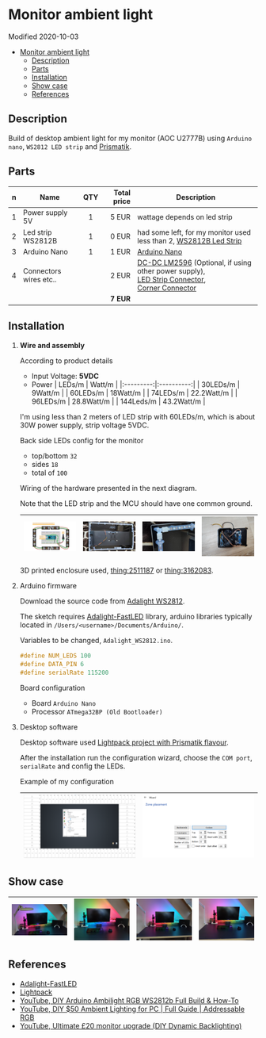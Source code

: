 # Monitor ambient light

Modified 2020-10-03

- [Monitor ambient light](#monitor-ambient-light)
  - [Description](#description)
  - [Parts](#parts)
  - [Installation](#installation)
  - [Show case](#show-case)
  - [References](#references)

## Description

Build of desktop ambient light for my monitor (AOC U2777B) using ``Arduino nano``, ``WS2812 LED strip`` and [Prismatik](https://github.com/psieg/Lightpack).

## Parts

| n | Name | QTY | Total price | Description |
|:-:|------|:---:|------------:|-------------|
| 1   | Power supply 5V                | 1     | 5 EUR     | wattage depends on led strip |
| 2   | Led strip WS2812B              | 1     | 0 EUR     | had some left, for my monitor used less than 2, [WS2812B Led Strip](https://www.aliexpress.com/item/32682015405.html?spm=a2g0s.12269583.0.0.5c1bd07714INbs)  |
| 3   | Arduino Nano                   | 1     | 1 EUR     | [Arduino Nano](https://www.aliexpress.com/item/32551909986.html?spm=a2g0s.9042311.0.0.27424c4d3wew8n) |
| 4   | Connectors wires etc..         |       | 2 EUR     | [DC-DC LM2596](https://www.aliexpress.com/item/32653212622.html?spm=a2g0s.9042311.0.0.65174c4d64tA6f) (Optional, if using other power supply), <br> [LED Strip Connector](https://www.aliexpress.com/item/32805106492.html?spm=a2g0s.9042311.0.0.65174c4d64tA6f), <br> [Corner Connector](https://www.aliexpress.com/item/32705217295.html?spm=a2g0s.9042311.0.0.5ec14c4dulmC07)                             |
|     |                                |       | **7 EUR** | |

## Installation

1. **Wire and assembly**
  
   According to product details
    - Input Voltage: **5VDC**  
    - Power
      | LEDs/m    | Watt/m     |
      |:---------:|:----------:|
      | 30LEDs/m  | 9Watt/m    |
      | 60LEDs/m  | 18Watt/m   |
      | 74LEDs/m  | 22.2Watt/m |
      | 96LEDs/m  | 28.8Watt/m |
      | 144Leds/m | 43.2Watt/m |

   I'm using less than 2 meters of LED strip with 60LEDs/m, which is about 30W power supply, strip voltage 5VDC.

   Back side LEDs config for the monitor

   - top/bottom ``32``
   - sides ``18``
   - total of ``100``

   Wiring of the hardware presented in the next diagram.

   Note that the LED strip and the MCU should have one common ground.

   | ![wiring diagram](./assets/nano-adalight-wiring-01.png) | ![wiring diagram](./assets/nano-adalight-wiring-02.jpg) | ![wiring diagram](./assets/nano-adalight-wiring-03.jpg) | ![wiring diagram](./assets/nano-adalight-wiring-04.jpg) |
   |:-------------------------------------------------------:|:-------------------------------------------------------:|:-------------------------------------------------------:|:-------------------------------------------------------:|

   3D printed enclosure used, [thing:2511187](https://www.thingiverse.com/thing:2511187) or [thing:3162083](https://www.thingiverse.com/thing:3162083).

2. Arduino firmware

   Download the source code from [Adalight WS2812](https://github.com/Wifsimster/adalight_ws2812).

   The sketch requires [Adalight-FastLED](https://github.com/dmadison/Adalight-FastLED) library, arduino libraries typically located in ``/Users/<username>/Documents/Arduino/``.

   Variables to be changed, ``Adalight_WS2812.ino``.

   ```cpp
   #define NUM_LEDS 100
   #define DATA_PIN 6
   #define serialRate 115200
   ```

   Board configuration

   - Board ``Arduino Nano``
   - Processor ``ATmega32BP (Old Bootloader)``

3. Desktop software

   Desktop software used [Lightpack project with Prismatik flavour](https://github.com/psieg/Lightpack).

   After the installation run the configuration wizard, choose the ``COM port``, ``serialRate`` and config the LEDs.

   Example of my configuration

   | ![primatic-config-01.png](./assets/primatic-config-01.png) | ![primatic-config-02.png](./assets/primatic-config-02.png) |
   |:----------------------------------------------------------:|:----------------------------------------------------------:|

## Show case

| ![showcase-01.jpg](./assets/showcase-01.jpg) | ![showcase-02.jpg](./assets/showcase-02.jpg) | ![showcase-03.jpg](./assets/showcase-03.jpg) | ![showcase-04.jpg](./assets/showcase-04.jpg) |
|:--------------------------------------------:|:--------------------------------------------:|:--------------------------------------------:|:--------------------------------------------:|

## References

- [Adalight-FastLED](https://github.com/dmadison/Adalight-FastLED)
- [Lightpack](https://github.com/psieg/Lightpack)
- [YouTube, DIY Arduino Ambilight RGB WS2812b Full Build & How-To](https://www.youtube.com/watch?v=juC-3imLoTQ)
- [YouTube, DIY $50 Ambient Lighting for PC | Full Guide | Addressable RGB](https://www.youtube.com/watch?v=wBMm1tInv4Q)
- [YouTube, Ultimate £20 monitor upgrade (DIY Dynamic Backlighting)](https://www.youtube.com/watch?v=e9sswAYv2tA)
